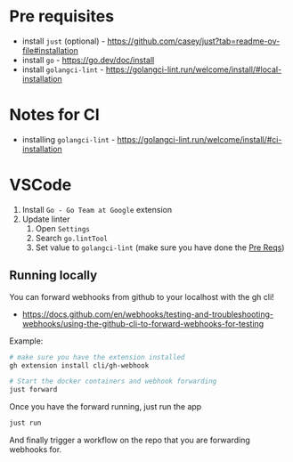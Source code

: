 # Pre requisites

- install `just` (optional) - https://github.com/casey/just?tab=readme-ov-file#installation
- install `go` - https://go.dev/doc/install
- install `golangci-lint` - https://golangci-lint.run/welcome/install/#local-installation

# Notes for CI
- installing `golangci-lint` - https://golangci-lint.run/welcome/install/#ci-installation

# VSCode

1. Install `Go - Go Team at Google` extension
2. Update linter 
   1. Open `Settings`
   2. Search `go.lintTool`
   3. Set value to `golangci-lint` (make sure you have done the [Pre Reqs](#pre-requisites))

## Running locally

You can forward webhooks from github to your localhost with the gh cli!
- https://docs.github.com/en/webhooks/testing-and-troubleshooting-webhooks/using-the-github-cli-to-forward-webhooks-for-testing

Example:
```bash
# make sure you have the extension installed
gh extension install cli/gh-webhook

# Start the docker containers and webhook forwarding
just forward
```

Once you have the forward running, just run the app
```bash
just run
```

And finally trigger a workflow on the repo that you are forwarding webhooks for.
